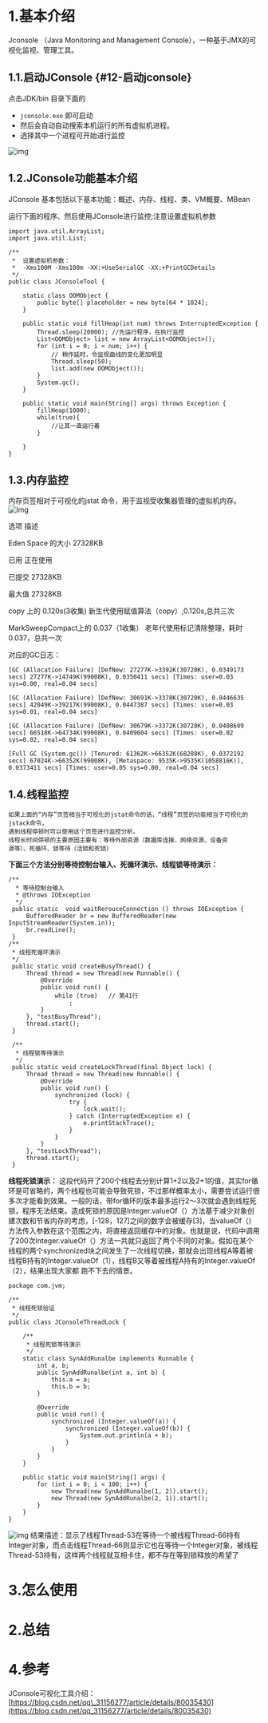 # 1.基本介绍

Jconsole （Java Monitoring and Management Console），一种基于JMX的可视化监视、管理工具。

## 1.1.启动JConsole {#12-启动jconsole}

点击JDK/bin 目录下面的

* `jconsole.exe`
  即可启动
* 然后会自动自动搜索本机运行的所有虚拟机进程。
* 选择其中一个进程可开始进行监控

![img](/static/image/20180422221307379)

## 1.2.JConsole功能基本介绍

JConsole 基本包括以下基本功能：概述、内存、线程、类、VM概要、MBean

运行下面的程序、然后使用JConsole进行监控;注意设置虚拟机参数

```
import java.util.ArrayList;
import java.util.List;

/**
 *  设置虚拟机参数：
 *  -Xms100M -Xms100m -XX:+UseSerialGC -XX:+PrintGCDetails
 */
public class JConsoleTool {

    static class OOMObject {
        public byte[] placeholder = new byte[64 * 1024];
    }

    public static void fillHeap(int num) throws InterruptedException {
        Thread.sleep(20000); //先运行程序，在执行监控
        List<OOMObject> list = new ArrayList<OOMObject>();
        for (int i = 0; i < num; i++) {
            // 稍作延时，令监视曲线的变化更加明显
            Thread.sleep(50);
            list.add(new OOMObject());
        }
        System.gc();
    }

    public static void main(String[] args) throws Exception {
        fillHeap(1000);
        while(true){
            //让其一直运行着
        }

    }
}
```

## 1.3.内存监控

内存页签相对于可视化的jstat 命令，用于监视受收集器管理的虚拟机内存。  
![img](/static/image/20180423161143839)

选项    描述

Eden Space 的大小    27328KB

已用    正在使用

已提交    27328KB

最大值    27328KB

copy 上的 0.120s\(3收集\)    新生代使用赋值算法（copy）,0.120s,总共三次

MarkSweepCompact上的 0.037（1收集）    老年代使用标记清除整理，耗时0.037，总共一次

对应的GC日志：

```
[GC (Allocation Failure) [DefNew: 27277K->3392K(30720K), 0.0349173 secs] 27277K->14749K(99008K), 0.0350411 secs] [Times: user=0.03 sys=0.00, real=0.04 secs] 

[GC (Allocation Failure) [DefNew: 30691K->3378K(30720K), 0.0446635 secs] 42049K->39217K(99008K), 0.0447387 secs] [Times: user=0.03 sys=0.01, real=0.04 secs] 

[GC (Allocation Failure) [DefNew: 30679K->3372K(30720K), 0.0408609 secs] 66518K->64734K(99008K), 0.0409604 secs] [Times: user=0.02 sys=0.02, real=0.04 secs] 

[Full GC (System.gc()) [Tenured: 61362K->66352K(68288K), 0.0372192 secs] 67024K->66352K(99008K), [Metaspace: 9535K->9535K(1058816K)], 0.0373411 secs] [Times: user=0.05 sys=0.00, real=0.04 secs]
```

## 1.4.线程监控

```
如果上面的“内存”页签相当于可视化的jstat命令的话，“线程”页签的功能相当于可视化的jstack命令，
遇到线程停顿时可以使用这个页签进行监控分析。
线程长时间停顿的主要原因主要有：等待外部资源（数据库连接、网络资源、设备资 
源等）、死循环、锁等待（活锁和死锁）
```

**下面三个方法分别等待控制台输入、死循环演示、线程锁等待演示：**


```
/**
  * 等待控制台输入
  * @throws IOException
  */
 public static  void waitRerouceConnection () throws IOException {
     BufferedReader br = new BufferedReader(new InputStreamReader(System.in));
     br.readLine();
 }
/**
 * 线程死循环演示
 */
 public static void createBusyThread() {
     Thread thread = new Thread(new Runnable() {
         @Override
         public void run() {
             while (true)   // 第41行
                 ;
         }
     }, "testBusyThread");
     thread.start();
 }

 /**
  * 线程锁等待演示
  */
 public static void createLockThread(final Object lock) {
     Thread thread = new Thread(new Runnable() {
         @Override
         public void run() {
             synchronized (lock) {
                 try {
                     lock.wait();
                 } catch (InterruptedException e) {
                     e.printStackTrace();
                 }
             }
         }
     }, "testLockThread");
     thread.start();
 }
```
**线程死锁演示：**
这段代码开了200个线程去分别计算1+2以及2+1的值，其实for循环是可省略的，两个线程也可能会导致死锁，不过那样概率太小，需要尝试运行很多次才能看到效果。一般的话，带for循环的版本最多运行2～3次就会遇到线程死锁，程序无法结束。造成死锁的原因是Integer.valueOf（）方法基于减少对象创建次数和节省内存的考虑，[-128，127]之间的数字会被缓存[3]，当valueOf（）方法传入参数在这个范围之内，将直接返回缓存中的对象。也就是说，代码中调用了200次Integer.valueOf（）方法一共就只返回了两个不同的对象。假如在某个线程的两个synchronized块之间发生了一次线程切换，那就会出现线程A等着被线程B持有的Integer.valueOf（1），线程B又等着被线程A持有的Integer.valueOf（2），结果出现大家都 
跑不下去的情景。



```
package com.jvm;

/**
 * 线程死锁验证
 */
public class JConsoleThreadLock {

    /**
     * 线程死锁等待演示
     */
    static class SynAddRunalbe implements Runnable {
        int a, b;
        public SynAddRunalbe(int a, int b) {
            this.a = a;
            this.b = b;
        }

        @Override
        public void run() {
            synchronized (Integer.valueOf(a)) {
                synchronized (Integer.valueOf(b)) {
                    System.out.println(a + b);
                }
            }
        }
    }

    public static void main(String[] args) {
        for (int i = 0; i < 100; i++) {
            new Thread(new SynAddRunalbe(1, 2)).start();
            new Thread(new SynAddRunalbe(2, 1)).start();
        }
    }
}
```
![img](/static/image/20180423165405892)
结果描述：显示了线程Thread-53在等待一个被线程Thread-66持有Integer对象，而点击线程Thread-66则显示它也在等待一个Integer对象，被线程Thread-53持有，这样两个线程就互相卡住，都不存在等到锁释放的希望了

# 3.怎么使用

# 2.总结

# 4.参考

JConsole可视化工具介绍：  
[https://blog.csdn.net/qq\_31156277/article/details/80035430](https://blog.csdn.net/qq_31156277/article/details/80035430)

